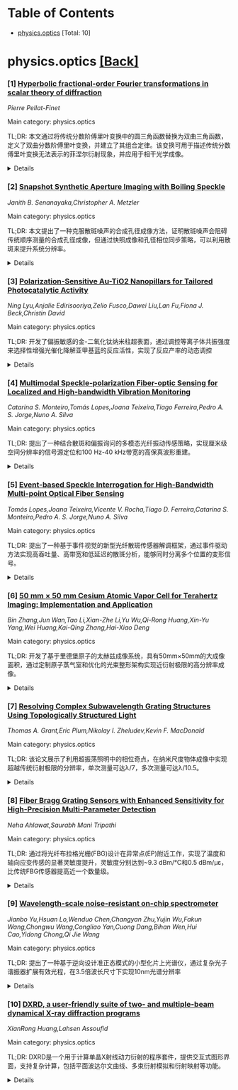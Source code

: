 <div id=toc></div>

# Table of Contents

- [physics.optics](#physics.optics) [Total: 10]


<div id='physics.optics'></div>

# physics.optics [[Back]](#toc)

### [1] [Hyperbolic fractional-order Fourier transformations in scalar theory of diffraction](https://arxiv.org/abs/2509.21581)
*Pierre Pellat-Finet*

Main category: physics.optics

TL;DR: 本文通过将传统分数阶傅里叶变换中的圆三角函数替换为双曲三角函数，定义了双曲分数阶傅里叶变换，并建立了其组合定律。该变换可用于描述传统分数傅里叶变换无法表示的菲涅尔衍射现象，并应用于相干光学成像。


<details>
  <summary>Details</summary>
Motivation: 传统分数阶傅里叶变换在描述某些几何配置下的菲涅尔衍射现象时存在局限性，需要开发新的数学工具来扩展其应用范围。

Method: 将传统分数阶傅里叶变换积分表达式中的圆三角函数替换为双曲三角函数，定义双曲分数阶傅里叶变换，并建立其组合定律。

Result: 成功定义了双曲分数阶傅里叶变换，能够描述传统方法无法表示的菲涅尔衍射现象，并应用于相干光学成像。

Conclusion: 双曲分数阶傅里叶变换扩展了传统变换的应用范围，为描述特定几何配置下的光学现象提供了有效的数学工具。

Abstract: We define hyperbolic fractional-order Fourier transformations by replacing
the circular trigonometric functions in the integral expressions of
conventional fractional-order Fourier transformations with hyperbolic
trigonometric functions. We establish the composition laws of these hyperbolic
transformations. We then use hyperbolic fractional-order Fourier transforms to
mathematically represent Fresnel diffraction phenomena that cannot be described
by conventional fractional Fourier transforms, due to their geometric
configurations. Additionally, we apply appropriate compositions of these
transformations to coherent optical imaging.

</details>


### [2] [Snapshot Synthetic Aperture Imaging with Boiling Speckle](https://arxiv.org/abs/2509.21682)
*Janith B. Senanayaka,Christopher A. Metzler*

Main category: physics.optics

TL;DR: 本文提出了一种克服散斑噪声的合成孔径成像方法，证明散斑噪声会阻碍传统顺序测量的合成孔径成像，但通过快照成像和孔径相位同步策略，可以利用散斑来提升系统分辨率。


<details>
  <summary>Details</summary>
Motivation: 光基合成孔径成像技术在显微镜领域取得了突破，但在宏观尺度上面临更大挑战，特别是散斑噪声问题。本文旨在解决散斑噪声对合成孔径成像的根本限制。

Method: 开发了快照合成孔径成像方法和孔径相位同步策略，通过同时捕获多个测量来克服独立散斑噪声，并利用散斑来恢复非重叠分布式孔径系统中缺失的空间频率信息。

Result: 证明了在模拟中，散斑可以被利用来提升合成孔径成像系统的分辨率，特别是在具有分布式、非重叠孔径的系统中。

Conclusion: 散斑噪声虽然对传统顺序测量合成孔径成像构成根本障碍，但通过适当的快照成像策略，散斑反而可以被利用来增强系统性能，实现超越传统限制的高分辨率成像。

Abstract: Light-based synthetic aperture (SA) imaging methods, such as Fourier
Ptychography, have brought breakthrough high-resolution wide-field-of-view
imaging capabilities to microscopy. While these technologies promise similar
improvements in long-range imaging applications, macroscale light-based SA
imaging is significantly more challenging. In this work, we first demonstrate
that speckle noise is particularly problematic for light-based SA systems.
Specifically, we prove that it is fundamentally impossible to perform SA
imaging of fully diffuse scenes if one captures sequential measurements that
suffer from per-measurement-independent speckle. We then develop a snapshot SA
imaging method and aperture-phase-synchronization strategy that can overcome
this limitation and enable SA imaging. Remarkably, we further demonstrate, in
simulation, that speckle can be exploited to recover missing spatial frequency
information in SA imaging systems with distributed, non-overlapping apertures.
That is, one can use speckle to improve the resolution of an SA imaging system.

</details>


### [3] [Polarization-Sensitive Au-TiO2 Nanopillars for Tailored Photocatalytic Activity](https://arxiv.org/abs/2509.21911)
*Ning Lyu,Anjalie Edirisooriya,Zelio Fusco,Dawei Liu,Lan Fu,Fiona J. Beck,Christin David*

Main category: physics.optics

TL;DR: 开发了偏振敏感的金-二氧化钛纳米柱超表面，通过调控等离子体共振强度来选择性增强光催化降解亚甲基蓝的反应活性，实现了反应产率的动态调控


<details>
  <summary>Details</summary>
Motivation: 等离子体超表面通过局域表面等离子体共振增强光催化反应活性，但需要开发能够动态调控共振强度的方法来实现反应选择性的精确控制

Method: 设计了椭圆形的Au-TiO2纳米柱超表面，利用偏振光调控等离子体共振强度，通过表面增强拉曼光谱实时监测反应产率

Result: 在10秒内，反应产率从4.7（横向电极化）调制到9.98（横向磁极化），吸收增强与产物产率呈正相关

Conclusion: 这种动态方法为选择性增强或抑制共振驱动反应提供了途径，可用于实现多分支反应的选择性控制，引导产物产率向期望结果发展

Abstract: Plasmonic metasurfaces play a crucial role in resonance-driven photocatalytic
reactions by effectively enhancing reactivity via localized surface plasmon
resonances. Catalytic activity can be selectively modulated by tuning the
strength of plasmonic resonances through two primary non-thermal mechanisms:
near-field enhancement and hot carrier injection, which govern the population
of energetic carrier excited or injected into unoccupied molecular orbitals. We
developed a set of polarization-sensitive metasurfaces consisting of elliptical
Au-TiO2 nanopillars, specifically designed to plasmonically modulate the
reactivity of a model reaction: the photocatalytic degradation of methylene
blue. Surface-enhanced Raman spectroscopy reveals a polarization-dependent
reaction yield in real-time, modulating from 4.7 (transverse electric
polarization) to 9.98 (transverse magnetic polarization) in 10 s period, as
quantified by the integrated area of the 480 cm-1 Raman peak and correlated
with enhanced absorption at 633 nm. The single metasurface configuration
enables continuous tuning of photocatalytic reactivity via active control of
plasmonic resonance strength, as evidenced by the positive correlation between
measured absorption and product yield. This dynamic approach provides a route
to selectively enhance or suppress resonance-driven reactions, which can be
further leveraged to achieve selectivity in multibranch reactions, guiding
product yields toward desired outcomes.

</details>


### [4] [Multimodal Speckle-polarization Fiber-optic Sensing for Localized and High-bandwidth Vibration Monitoring](https://arxiv.org/abs/2509.22079)
*Catarina S. Monteiro,Tomás Lopes,Joana Teixeira,Tiago Ferreira,Pedro A. S. Jorge,Nuno A. Silva*

Main category: physics.optics

TL;DR: 提出了一种结合散斑和偏振询问的多模态光纤振动传感策略，实现厘米级空间分辨率的信号源定位和100 Hz-40 kHz带宽的高保真波形重建。


<details>
  <summary>Details</summary>
Motivation: 当前分布式光纤传感解决方案成本高且面临分辨率-带宽权衡问题，需要一种能够同时实现高空间分辨率和大带宽的替代方案。

Method: 采用多模态架构，结合散斑和偏振询问技术，利用散斑进行信号源定位，偏振传感进行波形重建。

Result: 实验证明该概念可实现厘米级空间分辨率的散斑信号源定位，以及100 Hz-40 kHz带宽的高保真波形重建。

Conclusion: 这项工作为利用光纤传感中的多模态性建立了通用且有前景的蓝图，突破了单模态约束。

Abstract: High-bandwidth and multi-point acoustic and vibration sensing is a critical
asset for real-time condition monitoring, maintenance, and surveillance
applications. In the case of large scales and harsh environments, optical fiber
distributed sensing has emerged as a compelling alternative to electronic
transducers, featuring lower installation and maintenance costs, along with
compact footprints and enhanced robustness. Yet, current distributed
fiber-optic sensing solutions are typically costly and face a
resolution-bandwidth tradeoff. In this work, we present an alternative
fiber-optic vibration sensing strategy that harnesses a multimodal architecture
combining speckle and polarization interrogation. The experimental results
demonstrate the concept by achieving speckle-based signal source localization
with centimeter-range spatial resolution, while obtaining a high-fidelity
waveform reconstruction over at least 100 Hz-40 kHz bandwidth via the
polarimetric sensing part. Overall, the work establishes a general and
promising blueprint to harness multimodality in fiber sensing and break
single-modality constraints.

</details>


### [5] [Event-based Speckle Interrogation for High-Bandwidth Multi-point Optical Fiber Sensing](https://arxiv.org/abs/2509.22094)
*Tomás Lopes,Joana Teixeira,Vicente V. Rocha,Tiago D. Ferreira,Catarina S. Monteiro,Pedro A. S. Jorge,Nuno A. Silva*

Main category: physics.optics

TL;DR: 提出了一种基于事件视觉的新型光纤散斑传感器解调框架，通过事件驱动方法实现高吞吐量、高带宽和低延迟的散斑分析，能够同时分离多个位置的变形信号。


<details>
  <summary>Details</summary>
Motivation: 传统光纤散斑传感器受限于相机帧率和动态范围，无法实现高速、高带宽的解调。需要开发新的解调方法来突破这些限制。

Method: 采用事件视觉技术，通过张量分解原始事件流，结合多点校准和机器学习优化，实现同时分离多个位置的变形信号。

Result: 实验验证了该方法能够在400Hz-20kHz范围内分离四个压电致动器的信号，最小串扰，距离范围3cm-75cm。声学传感概念验证中成功分离400-1.8kHz的音频信号，波形失真最小。

Conclusion: 事件驱动的散斑解调为实时多点声学传感建立了新的通用平台，为未来在复杂和非结构化环境中的应用铺平了道路。

Abstract: Speckle-based fiber optic sensors are well-known to offer high sensitivity
but are strongly limited on the interrogation side by low camera frame rates
and dynamic range. To address this limitation, we present a novel interrogation
framework that explores event-based vision to achieve high throughput, high
bandwidth, and low-latency speckle analysis of a multimode optical fiber
sensor. In addition, leveraging a tensor-based decomposition of the raw event
streams through multi-point calibration and machine-learning optimization, our
approach also proves capable of isolating simultaneous deformations applied at
distinct points. The experimental results validate the methodology by
separating the signals of four piezoelectric actuators over a 400Hz-20kHz range
with minimal crosstalk applied over varying distances from 3cm to 75cm.
Finally, extending the impact of the work with an acoustic sensing
proof-of-concept, we have coupled the fiber to two plastic enclosures and
recovered separable audio signals between 400 and 1.8 kHz with minimal waveform
distortion. Overall, these results establish event-driven speckle interrogation
as a new versatile platform for real-time, multi-point acoustic sensing and
pave for its application in complex and unstructured environments in future
works.

</details>


### [6] [50 mm $\times$ 50 mm Cesium Atomic Vapor Cell for Terahertz Imaging: Implementation and Application](https://arxiv.org/abs/2509.22098)
*Bin Zhang,Jun Wan,Tao Li,Xian-Zhe Li,Yu Wu,Qi-Rong Huang,Xin-Yu Yang,Wei Huang,Kai-Qing Zhang,Hai-Xiao Deng*

Main category: physics.optics

TL;DR: 开发了基于里德堡原子的太赫兹成像系统，具有50mm×50mm的大成像面积，通过定制原子蒸气室和优化的光束整形架构实现近衍射极限的高分辨率成像。


<details>
  <summary>Details</summary>
Motivation: 现有里德堡原子太赫兹成像系统受限于原子蒸气室尺寸和低效光束整形方法，导致成像面积受限，需要开发大尺度成像系统。

Method: 使用定制的大尺寸原子蒸气室和优化的光束整形光学架构，在0.55 THz频率下进行太赫兹成像。

Result: 系统在环境条件下实现了近衍射极限的高分辨率太赫兹成像，并成功实时可视化去离子水滴在无水乙醇中的扩散动力学过程。

Conclusion: 该工作不仅扩展了里德堡原子传感器的边界，还为推进太赫兹成像技术走向实际应用奠定了关键基础。

Abstract: Rydberg atomic sensors offer transformative potential for high-speed,
high-sensitivity terahertz (THz) imaging. However, previous systems are
hindered by restricted imaging areas, largely due to the compact dimension of
atomic vapor cells and inefficient beam-shaping methodologies. We present a THz
imaging system with a 50 mm $\times$ 50 mm area, enabled by a custom-engineered
scaled-up atomic vapor cell and an optimized beam-shaping optical architecture.
Experimental validation confirms that this system achieves
near-diffraction-limited, high resolution THz imaging at 0.55 THz under ambient
conditions. Furthermore, its capabilities are demonstrated through real-time
visualization of the diffusion dynamics of a deionized water droplet in
anhydrous ethanol. This work not only expands the boundaries of Rydberg atomic
sensors but also establishes a critical foundation for advancing THz imaging
technologies toward into real-world, large-scale applications.

</details>


### [7] [Resolving Complex Subwavelength Grating Structures Using Topologically Structured Light](https://arxiv.org/abs/2509.22135)
*Thomas A. Grant,Eric Plum,Nikolay I. Zheludev,Kevin F. MacDonald*

Main category: physics.optics

TL;DR: 该论文展示了利用超振荡照明中的相位奇点，在纳米尺度物体成像中实现超越传统衍射极限的分辨率，单次测量可达λ/7，多次测量可达λ/10.5。


<details>
  <summary>Details</summary>
Motivation: 利用拓扑结构光场中的相位奇点来提升纳米尺度物体测量的精度，将这一优势扩展到成像应用中。

Method: 使用超振荡照明分析任意二元光栅的散射图案，利用入射场中强烈的局域强度和相位变化。

Result: 单次测量成功分辨出约λ/7的特征尺寸（比平面波照明提高1.4倍），多次位移测量可达λ/10.5分辨率。复杂物体由于干涉效应增加散射图案信息量，有时比简单结构更容易分辨。

Conclusion: 超振荡照明通过利用相位奇点能够显著提升成像分辨率，突破传统衍射极限，且复杂物体的干涉效应可提供更多信息。

Abstract: It has been seen recently that when probing a nanoscale object to determine,
for example, size or position via light scattering, significant advantage in
measurement precision can be gained from exploiting phase singularities in a
topologically structured incident light field. Here, we demonstrate that this
advantage, derived from the dependence of scattered intensity profiles on
strong local (subwavelength-scale) intensity and phase variations in the
incident field, can be extended towards imaging applications: Analysis of
scattering patterns from arbitrary binary gratings under superoscillatory
illumination successfully resolves feature sizes down to ~{\lambda}/7 in
single-shot measurements (a factor of 1.4x smaller than is achieved with plane
wave illumination), and ~{\lambda}/10.5 in positionally-displaced multi-shot
measurements (which yields no improvement in the plane wave case).
Interestingly, there are circumstances in which more complex objects are better
resolved than simple structures, because interference effects increase the
information content of their scattering patterns.

</details>


### [8] [Fiber Bragg Grating Sensors with Enhanced Sensitivity for High-Precision Multi-Parameter Detection](https://arxiv.org/abs/2509.22212)
*Neha Ahlawat,Saurabh Mani Tripathi*

Main category: physics.optics

TL;DR: 通过将光纤布拉格光栅(FBG)设计在异常点(EP)附近工作，实现了温度和轴向应变传感的显著灵敏度提升，灵敏度分别达到~9.3 dBm/°C和0.5 dBm/με，比传统FBG传感器提高近一个数量级。


<details>
  <summary>Details</summary>
Motivation: 利用非厄米系统中异常点(EPs)的奇异光谱响应和对扰动的极端敏感性，为高精度传感提供新机会。

Method: 通过精确结构调谐将FBG的反射谱边缘与EP条件对齐，采用功率询问方案，并使用灵敏度矩阵方法解决温度和应变之间的交叉敏感问题。

Result: 优化的传感器在温度传感方面达到~9.3 dBm/°C的灵敏度，轴向应变传感达到0.5 dBm/με的灵敏度，比传统FBG传感器提高近一个数量级。

Conclusion: EP工程化的FBG为高精度多参数传感提供了一个高效且多功能的平台，在通信、结构健康监测、航空航天系统和环境诊断等领域具有广泛应用前景。

Abstract: Exceptional points (EPs), intrinsic to non-Hermitian systems, exhibit
singular spectral responses with extreme sensitivity to external perturbations,
offering new opportunities for precision sensing. In this work, we investigate
the sensing performance of Fiber Bragg Gratings (FBGs) engineered to operate
near EPs through precise structural tuning. By aligning the reflection spectrum
edges with the EP condition, significant sensitivity enhancement is achieved
under a power interrogation scheme. The optimized sensors demonstrate
sensitivities of $\sim$9.3 dBm/ $^{\circ}$C for temperature and 0.5
dBm/$\mu\epsilon$ for axial strain, representing nearly an order-of-magnitude
improvement over conventional FBG sensors. To address cross-sensitivity between
temperature and strains, a sensitivity matrix-based approach is implemented,
enabling accurate simultaneous detection of multiple perturbations. These
results establish EP-engineered FBGs as a highly effective and versatile
platform for high-precision, multi-parameter sensing, with broad applicability
in telecommunications, structural health monitoring, aerospace systems, and
environmental diagnostics.

</details>


### [9] [Wavelength-scale noise-resistant on-chip spectrometer](https://arxiv.org/abs/2509.22286)
*Jianbo Yu,Hsuan Lo,Wenduo Chen,Changyan Zhu,Yujin Wu,Fakun Wang,Chongwu Wang,Congliao Yan,Cuong Dang,Bihan Wen,Hui Cao,Yidong Chong,Qi Jie Wang*

Main category: physics.optics

TL;DR: 提出了一种基于逆向设计准正态模式的小型化片上光谱仪，通过复杂光子谐振器扩展有效光程，在3.5倍波长尺寸下实现10nm光谱分辨率


<details>
  <summary>Details</summary>
Motivation: 解决波长尺度器件因有限光程导致的精度限制问题，开发适用于环境监测和生物医学诊断的高性能小型化光谱仪

Method: 利用逆向设计的准正态模式在复杂光子谐振器中扩展有效光学路径长度，产生高度去相关的光谱响应

Result: 在3.59-3.76微米中红外波段实现10nm光谱分辨率，器件横向尺寸仅为自由空间工作波长的3.5倍

Conclusion: 该设计方法理论上最优地最小化测量噪声下的光谱重建误差，可扩展到电磁频谱其他波段，为芯片实验室和化学传感器等应用铺平道路

Abstract: Performant on-chip spectrometers are important for advancing sensing
technologies, from environmental monitoring to biomedical diagnostics. As
device footprints approach the scale of the operating wavelength, previously
strategies, including those relying on multiple scattering in diffusive media,
face fundamental accuracy constraints tied to limited optical path lengths.
Here, we demonstrate a wavelength-scale, CMOS-compatible on-chip spectrometer
that overcomes this challenge by exploiting inverse-designed quasinormal modes
in a complex photonic resonator. These modes extend the effective optical path
length beyond the physical device dimensions, producing highly de-correlated
spectral responses. We show that this strategy is theoretically optimal for
minimizing spectral reconstruction error in the presence of measurement noise.
The fabricated spectrometer occupies a lateral footprint of only 3.5 times the
free-space operating wavelength, with a spectral resolution of 10 nm across the
3.59-3.76 micrometer mid-infrared band, which is suitable for molecular
sensing. The design of this miniaturized noise-resistant spectrometer is
readily extensible to other portions of the electromagnetic spectrum, paving
the way for lab-on-a-chip devices, chemical sensors, and other applications.

</details>


### [10] [DXRD, a user-friendly suite of two- and multiple-beam dynamical X-ray diffraction programs](https://arxiv.org/abs/2509.22509)
*XianRong Huang,Lahsen Assoufid*

Main category: physics.optics

TL;DR: DXRD是一个用于计算单晶X射线动力衍射的程序套件，提供交互式图形界面，支持复杂计算，包括平面波达尔文曲线、多束衍射模拟和衍射映射等功能。


<details>
  <summary>Details</summary>
Motivation: 为X射线衍射领域提供一款用户友好的软件工具，简化复杂计算过程，使普通用户能够轻松进行晶体光学设计、表征和教学等工作。

Method: 采用交互式图形用户界面，使用4Nx4N矩阵方法计算任意N束衍射，支持布拉格和劳厄情况，包括掠入射和背向衍射。

Result: 开发出功能全面的DXRD程序套件，能够准确计算各种几何条件下的多束衍射，为晶体光学设计和X射线光谱学提供强大工具。

Conclusion: DXRD是一个方便且强大的软件工具，适用于同步辐射/X射线光学设计、晶体表征、X射线光谱学和X射线衍射教学。

Abstract: The DXRD program suite consisting of a series of dynamical-theory programs is
introduced for computing dynamical X-ray diffraction from single crystals. Its
interactive graphic user interfaces (GUIs) allow general users to make
complicated calculations with minimal effort. It can calculate plane-wave
Darwin curves of single crystals (or multiple crystals) for both the Bragg and
Laue cases, including grazing-incidence diffraction and backward diffraction
(with Bragg angles approaching 90 degrees). It is also capable of simulating
rocking curves for divergent incident X-ray beams with finite bandwidths. A
unique capability of DXRD is that it provides, for the first time, a convenient
GUI-based multiple-beam diffraction program that can accurately compute
arbitrary N-beam diffraction of any geometry using a universal 4Nx4N matrix
method. DXRD also provides a mapping program for plotting the entire
multiple-beam diffraction lines (monochromator glitches) in the azimuth-energy
coordinate system. All these functions make DXRD a convenient and powerful
software tool for designing crystal-based synchrotron/X-ray optics
(monochromators, analyzers, polarizers, phase plates, etc) and for crystal
characterization, X-ray spectroscopy and X-ray diffraction teaching.

</details>
